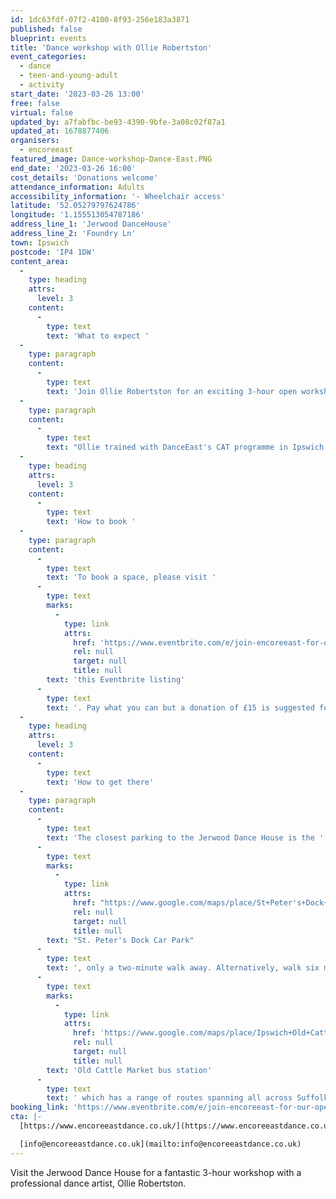 ```yaml
---
id: 1dc63fdf-07f2-4100-8f93-256e183a3871
published: false
blueprint: events
title: 'Dance workshop with Ollie Robertston'
event_categories:
  - dance
  - teen-and-young-adult
  - activity
start_date: '2023-03-26 13:00'
free: false
virtual: false
updated_by: a7fabfbc-be93-4390-9bfe-3a08c02f87a1
updated_at: 1678877406
organisers:
  - encoreeast
featured_image: Dance-workshop-Dance-East.PNG
end_date: '2023-03-26 16:00'
cost_details: 'Donations welcome'
attendance_information: Adults
accessibility_information: '- Wheelchair access'
latitude: '52.05279797624786'
longitude: '1.155513054787186'
address_line_1: 'Jerwood DanceHouse'
address_line_2: 'Foundry Ln'
town: Ipswich
postcode: 'IP4 1DW'
content_area:
  -
    type: heading
    attrs:
      level: 3
    content:
      -
        type: text
        text: 'What to expect '
  -
    type: paragraph
    content:
      -
        type: text
        text: 'Join Ollie Robertston for an exciting 3-hour open workshop, finding more about dance and trying out some fun moves yourself!'
  -
    type: paragraph
    content:
      -
        type: text
        text: "Ollie trained with DanceEast's CAT programme in Ipswich before going to Northern School of Contemporary Dance in Leeds and graduating with a First Class Honours degree and went on to complete an MA with Distinction. He has developed his own movement language of release inspired floor work and worked with Brighton-based dance company James Wilton Dance for the last couple of years. "
  -
    type: heading
    attrs:
      level: 3
    content:
      -
        type: text
        text: 'How to book '
  -
    type: paragraph
    content:
      -
        type: text
        text: 'To book a space, please visit '
      -
        type: text
        marks:
          -
            type: link
            attrs:
              href: 'https://www.eventbrite.com/e/join-encoreeast-for-our-open-workshop-with-ollie-robertson-tickets-562077287297'
              rel: null
              target: null
              title: null
        text: 'this Eventbrite listing'
      -
        type: text
        text: '. Pay what you can but a donation of £15 is suggested for those that are able to support. '
  -
    type: heading
    attrs:
      level: 3
    content:
      -
        type: text
        text: 'How to get there'
  -
    type: paragraph
    content:
      -
        type: text
        text: 'The closest parking to the Jerwood Dance House is the '
      -
        type: text
        marks:
          -
            type: link
            attrs:
              href: "https://www.google.com/maps/place/St+Peter's+Dock+Car+Park/@52.0527079,1.1546055,17.83z/data=!4m14!1m7!3m6!1s0x47d9a02eaf0e1c2d:0xb6bfac416cd7440a!2sDanceEast!8m2!3d52.0527195!4d1.1554997!16s%2Fg%2F1td17335!3m5!1s0x47d9a02ebd54c7a1:0xeb0a43216f8c400b!8m2!3d52.0523796!4d1.1539305!16s%2Fg%2F11g9q64x5g"
              rel: null
              target: null
              title: null
        text: "St. Peter's Dock Car Park"
      -
        type: text
        text: ', only a two-minute walk away. Alternatively, walk six minutes to the '
      -
        type: text
        marks:
          -
            type: link
            attrs:
              href: 'https://www.google.com/maps/place/Ipswich+Old+Cattle+Market+bus+station/@52.0556549,1.1527819,17z/data=!3m1!4b1!4m6!3m5!1s0x47d9a02c8784159f:0x926e1f3e209fdcf7!8m2!3d52.0556549!4d1.1549706!16s%2Fm%2F063z_hl'
              rel: null
              target: null
              title: null
        text: 'Old Cattle Market bus station'
      -
        type: text
        text: ' which has a range of routes spanning all across Suffolk. '
booking_link: 'https://www.eventbrite.com/e/join-encoreeast-for-our-open-workshop-with-ollie-robertson-tickets-562077287297'
cta: |-
  [https://www.encoreeastdance.co.uk/](https://www.encoreeastdance.co.uk/)

  [info@encoreeastdance.co.uk](mailto:info@encoreeastdance.co.uk)
---
```

Visit the Jerwood Dance House for a fantastic 3-hour workshop with a professional dance artist, Ollie Robertston.